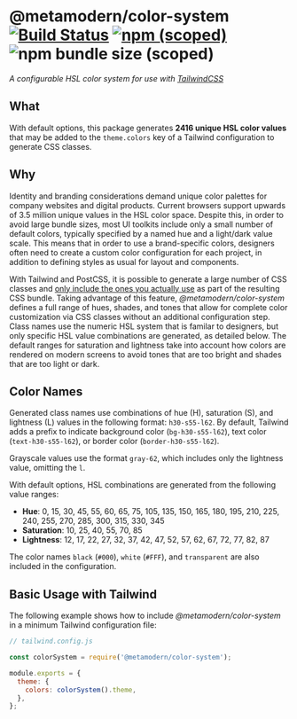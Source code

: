 # @metamodern/color-system [![Build Status](https://travis-ci.com/metamodern-design/color-system.svg?branch=master)](https://travis-ci.com/metamodern-design/color-system) [![npm (scoped)](https://img.shields.io/npm/v/@metamodern/color-system)](https://www.npmjs.com/package/@metamodern/color-system) ![npm bundle size (scoped)](https://img.shields.io/bundlephobia/min/@metamodern/color-system)

*A configurable HSL color system for use with [TailwindCSS](https://tailwindcss.com/)*


## What

With default options, this package generates **2416 unique HSL color values** that may be added to the `theme.colors` key of a Tailwind configuration to generate CSS classes. 

## Why

Identity and branding considerations demand unique color palettes for company websites and digital products. Current browsers support upwards of 3.5 million unique values in the HSL color space. Despite this, in order to avoid large bundle sizes, most UI toolkits include only a small number of default colors, typically specified by a named hue and a light/dark value scale. This means that in order to use a brand-specific colors, designers often need to create a custom color configuration for each project, in addition to defining styles as usual for layout and components.

With Tailwind and PostCSS, it is possible to generate a large number of CSS classes and [only include the ones you actually use](https://tailwindcss.com/docs/controlling-file-size#removing-unused-css) as part of the resulting CSS bundle. Taking advantage of this feature, *@metamodern/color-system* defines a full range of hues, shades, and tones that allow for complete color customization via CSS classes without an additional configuration step. Class names use the numeric HSL system that is familar to designers, but only specific HSL value combinations are generated, as detailed below. The default ranges for saturation and lightness take into account how colors are rendered on modern screens to avoid tones that are too bright and shades that are too light or dark.

## Color Names

Generated class names use combinations of hue (H), saturation (S), and lightness (L) values in the following format: `h30-s55-l62`. By default, Tailwind adds a prefix to indicate background color (`bg-h30-s55-l62`), text color (`text-h30-s55-l62`), or border color (`border-h30-s55-l62`). 

Grayscale values use the format `gray-62`, which includes only the lightness value, omitting the `l`.

With default options, HSL combinations are generated from the following value ranges:

- **Hue**: 0, 15, 30, 45, 55, 60, 65, 75, 105, 135, 150, 165, 180, 195, 210, 225, 240, 255, 270, 285, 300, 315, 330, 345
- **Saturation**: 10, 25, 40, 55, 70, 85
- **Lightness**: 12, 17, 22, 27, 32, 37, 42, 47, 52, 57, 62, 67, 72, 77, 82, 87

The color names `black` (`#000`), `white` (`#FFF`), and `transparent` are also included in the configuration. 

## Basic Usage with Tailwind

The following example shows how to include *@metamodern/color-system* in a minimum Tailwind configuration file:

```js
// tailwind.config.js

const colorSystem = require('@metamodern/color-system');

module.exports = {
  theme: {
    colors: colorSystem().theme,
  },
};

```
